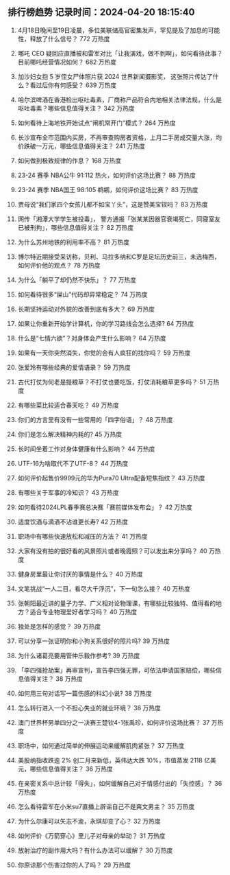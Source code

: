 
## 排行榜趋势 记录时间：2024-04-20 18:15:40
  
  1. 4月18日晚间至19日凌晨，多位美联储高官密集发声，罕见提及了加息的可能性，释放了什么信号？ 772 万热度
    
  2. 哪吒 CEO 疑回应直播被和雷军对比「让我演戏，做不到啊」，如何看待此事？目前哪吒经营情况如何？ 682 万热度
    
  3. 加沙妇女抱 5 岁侄女尸体照片获 2024 世界新闻摄影奖， 这张照片传达了什么？看过后你有何感受？ 639 万热度
    
  4. 哈尔滨啤酒在香港检出呕吐毒素，厂商称产品符合内地相关法律法规，什么是呕吐毒素？哪些信息值得关注？ 342 万热度
    
  5. 如何看待上海地铁开始试点“闸机常开门”模式？ 264 万热度
    
  6. 长沙宣布全市范围内买房，不再审查购房者资格，上月二手房成交量大涨，均价跌破一万元，哪些信息值得关注？ 241 万热度
    
  7. 如何做到极致规律的作息？ 168 万热度
    
  8. 23-24 赛季 NBA公牛 91:112 热火，如何评价这场比赛？ 88 万热度
    
  9. 23-24 赛季 NBA国王 98:105 鹈鹕，如何评价这场比赛？ 83 万热度
    
  10. 贾母说“我们家四个女孩儿都不如宝丫头”，这是赞美宝钗吗？ 83 万热度
    
  11. 网传「湘潭大学学生被投毒」， 警方通报「张某某因器官衰竭死亡，同寝室友已被刑拘」，哪些信息值得关注？ 82 万热度
    
  12. 为什么苏州地铁的利用率不高？ 81 万热度
    
  13. 博尔特近期接受采访称，贝利、马拉多纳和C罗是足坛历史前三，未选梅西，如何评价他的观点？ 78 万热度
    
  14. 为什么「躺平了却仍然不快乐」？ 77 万热度
    
  15. 如何看待很多“屎山”代码却异常稳定？ 74 万热度
    
  16. 长期坚持运动对外貌的改善到底有多大？ 69 万热度
    
  17. 如果让你重新开始学计算机，你的学习路线会怎么选择? 64 万热度
    
  18. 什么是“七情六欲”？对身体会产生什么影响？ 64 万热度
    
  19. 如果有一天你突然消失，你觉的会有人疯狂的找你吗？ 59 万热度
    
  20. 张爱玲有哪些经典的爱情语录？ 59 万热度
    
  21. 古代打仗为何老是提粮草？不打仗也要吃饭，打仗消耗粮草更多吗？ 51 万热度
    
  22. 有哪些菜比较适合春天吃？ 49 万热度
    
  23. 你们的方言里有没有一些常用的「四字俗语」？ 48 万热度
    
  24. 你们是怎么解决精神内耗的? 45 万热度
    
  25. 长时间坐着工作对身体健康有什么影响？ 44 万热度
    
  26. UTF-16为啥取代不了UTF-8？ 44 万热度
    
  27. 如何评价起售价9999元的华为Pura70 Ultra配备短焦指纹？ 43 万热度
    
  28. 有哪些关于军事的冷知识？ 43 万热度
    
  29. 如何看待2024LPL春季赛总决赛「赛前媒体发布会」？ 42 万热度
    
  30. 适度饮酒与滴酒不沾谁更长寿? 42 万热度
    
  31. 职场中有哪些快速放松和减压的方法？ 41 万热度
    
  32. 大家有没有拍的很好看的风景照片或者晚霞照？可以发出来分享吗？ 40 万热度
    
  33. 健身房里最让你讨厌的事情是什么？ 40 万热度
    
  34. 文笔挑战“一人二目，看尽大千浮沉”，下一句怎么接？ 40 万热度
    
  35. 张朝阳最近讲的量子力学、广义相对论物理课，有哪些比较独特、值得看的地方？适合专业物理爱好者学习吗？ 40 万热度
    
  36. 独处是怎样的感觉？ 39 万热度
    
  37. 可以分享一张证明你和小狗关系很好的照片吗? 39 万热度
    
  38. 为什么诸葛亮要用管仲乐毅作参考? 39 万热度
    
  39. 「李四强抢劫案」再审宣判，宣告李四强无罪，可依法申请国家赔偿，哪些信息值得关注？ 38 万热度
    
  40. 如何用三句对话写一篇伤感的科幻小说? 38 万热度
    
  41. 怎么转行进入一个不担心失业的就业环境？ 38 万热度
    
  42. 澳门世界杯男单四分之一决赛王楚钦4-1张禹珍，如何评价这场比赛？ 37 万热度
    
  43. 职场中，如何通过简单的伸展运动来缓解肌肉紧张？ 37 万热度
    
  44. 美股纳指收跌逾 2% 创二月来新低，英伟达大跌 10%，市值蒸发 2118 亿美元，哪些信息值得关注？ 36 万热度
    
  45. 在亲密关系中总计较「得失」，如何缓解自己对于情感付出的「失控感」？ 36 万热度
    
  46. 怎么看待雷军在小米su7直播上辟谣自己不是爽文男主？ 35 万热度
    
  47. 为什么尔康可以矢志不渝，永琪却变了心？ 32 万热度
    
  48. 如何评价《万箭穿心》里儿子对母亲的举动？ 31 万热度
    
  49. 放射治疗的副作用大吗？有什么办法可以缓解？ 30 万热度
    
  50. 你原谅那个伤害过你的人了吗？ 29 万热度
    